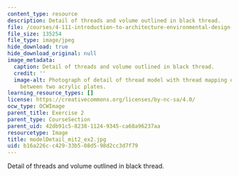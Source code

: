 ```yaml
---
content_type: resource
description: Detail of threads and volume outlined in black thread.
file: /courses/4-111-introduction-to-architecture-environmental-design-spring-2014/b16a226cc42933b508d598d2cc3d7f79_modelDetail_mit2_ex2.jpg
file_size: 135254
file_type: image/jpeg
hide_download: true
hide_download_original: null
image_metadata:
  caption: Detail of threads and volume outlined in black thread.
  credit: ''
  image-alt: Photograph of detail of thread model with thread mapping out connections
    between two acrylic plates.
learning_resource_types: []
license: https://creativecommons.org/licenses/by-nc-sa/4.0/
ocw_type: OCWImage
parent_title: Exercise 2
parent_type: CourseSection
parent_uid: 42db91c5-8238-1124-9345-ca68a96237aa
resourcetype: Image
title: modelDetail_mit2_ex2.jpg
uid: b16a226c-c429-33b5-08d5-98d2cc3d7f79
---
```

Detail of threads and volume outlined in black thread.